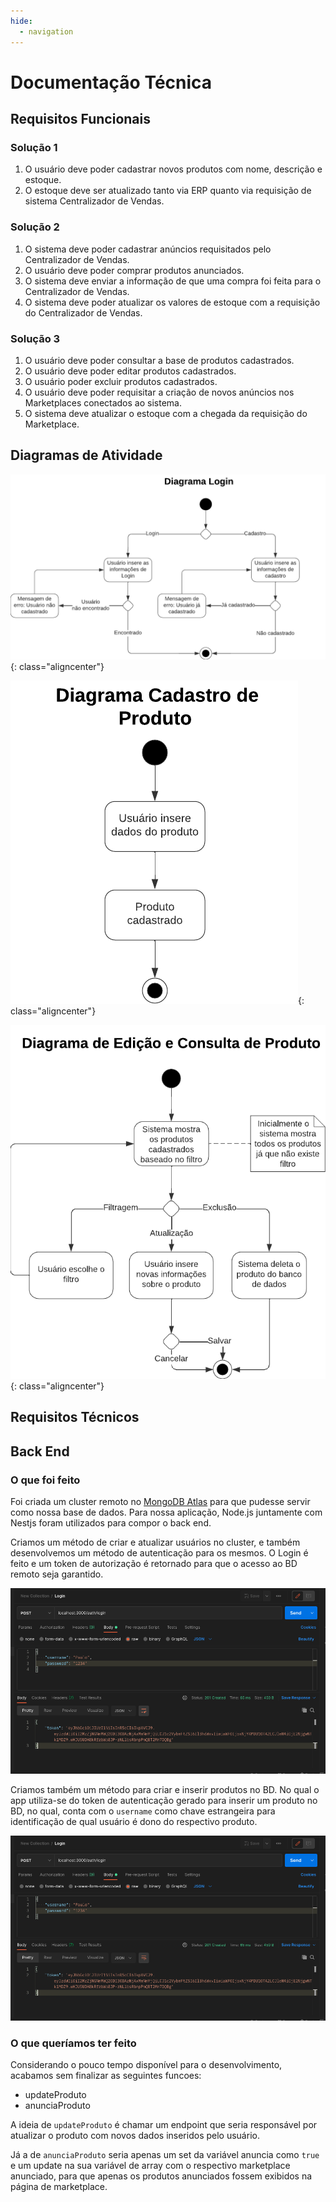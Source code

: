 ```yaml
---
hide:
  - navigation
---
```


# Documentação Técnica

## Requisitos Funcionais

### Solução 1

1. O usuário deve poder cadastrar novos produtos com nome, descrição e estoque.
2. O estoque deve ser atualizado tanto via ERP quanto via requisição de sistema Centralizador de Vendas.

### Solução 2

1. O sistema deve poder cadastrar anúncios requisitados pelo Centralizador de Vendas.
2. O usuário deve poder comprar produtos anunciados.
3. O sistema deve enviar a informação de que uma compra foi feita para o Centralizador de Vendas.
4. O sistema deve poder atualizar os valores de estoque com a requisição do Centralizador de Vendas.

### Solução 3

1. O usuário deve poder consultar a base de produtos cadastrados.
2. O usuário deve poder editar produtos cadastrados.
3. O usuário poder excluir produtos cadastrados.
4. O usuário deve poder requisitar a criação de novos anúncios nos Marketplaces conectados ao sistema.
5. O sistema deve atualizar o estoque com a chegada da requisição do Marketplace.

## Diagramas de Atividade

![Diagrama de Login](img/diagrams/Diagrama_Login.png){: class="aligncenter"}

![Diagrama de Cadastro de Produtos](img/diagrams/Diagrama_Cadastro_Produto.png){: class="aligncenter"}

![Diagrama de Edição e Consulta de Produtos](img/diagrams/Diagrama_Edicao_Consulta_Produto.png){: class="aligncenter"}

## Requisitos Técnicos

## Back End

### O que foi feito

Foi criada um cluster remoto no [MongoDB Atlas](https://www.mongodb.com/cloud/atlas/lp/try4?utm_content=rlsavisitor&utm_source=google&utm_campaign=search_gs_pl_evergreen_atlas_core_retarget-brand_gic-null_amers-all_ps-all_desktop_eng_lead&utm_term=atlas%20mongodb&utm_medium=cpc_paid_search&utm_ad=e&utm_ad_campaign_id=14412646314&adgroup=131761122132&gclid=CjwKCAiAvK2bBhB8EiwAZUbP1GOoltN5jRe1EhgiHwsi7H2FMdRNo06sMQZBCaqKgPXi1CIGc-V3VRoCnBoQAvD_BwE) para que pudesse servir como nossa base de dados. Para nossa aplicação, Node.js juntamente com Nestjs foram utilizados para compor o back end.

Criamos um método de criar e atualizar usuários no cluster, e também desenvolvemos um método de autenticação para os mesmos. O Login é feito e um token de autorização é retornado para que o acesso ao BD remoto seja garantido.

![login](img/login.png)

Criamos também um método para criar e inserir produtos no BD. No qual o app utiliza-se do token de autenticação gerado para inserir um produto no BD, no qual, conta com o `username` como chave estrangeira para identificação de qual usuário é dono do respectivo produto.

![product](img/product.png)

### O que queríamos ter feito

Considerando o pouco tempo disponível para o desenvolvimento, acabamos sem finalizar as seguintes funcoes:

- updateProduto
- anunciaProduto

A ideia de `updateProduto` é chamar um endpoint que seria responsável por atualizar o produto com novos dados inseridos pelo usuário.

Já a de `anunciaProduto` seria apenas um set da variável anuncia como `true` e um update na sua variável de array com o respectivo marketplace anunciado, para que apenas os produtos anunciados fossem exibidos na página de marketplace.
